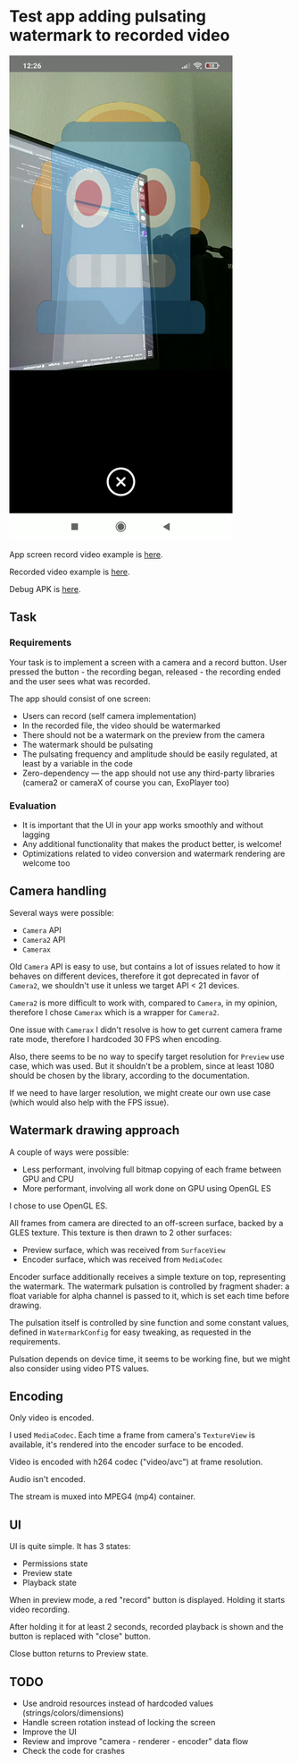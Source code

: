 # Test app adding pulsating watermark to recorded video

![alt text](https://github.com/svechnikov/Mynalabs/blob/master/demo/screenshot.png?raw=true)

App screen record video example is [here](https://github.com/svechnikov/Mynalabs/blob/master/demo/recorded-video.mp4?raw=true).

Recorded video example is [here](https://github.com/svechnikov/Mynalabs/blob/master/demo/screenrecord-video.mp4?raw=true).

Debug APK is [here](https://github.com/svechnikov/Mynalabs/blob/master/demo/svechnikov.mynalabs.apk?raw=true).

## Task

### Requirements

Your task is to implement a screen with a camera and a record button. User pressed the button - the recording began, released - the recording ended and the user sees what was recorded.

The app should consist of one screen:

- Users can record (self camera implementation)
- In the recorded file, the video should be watermarked
- There should not be a watermark on the preview from the camera
- The watermark should be pulsating
- The pulsating frequency and amplitude should be easily regulated, at least by a variable in the code
- Zero-dependency — the app should not use any third-party libraries (camera2 or cameraX of course you can, ExoPlayer too)

### Evaluation

- It is important that the UI in your app works smoothly and without lagging
- Any additional functionality that makes the product better, is welcome!
- Optimizations related to video conversion and watermark rendering are welcome too

## Camera handling

Several ways were possible:
 - `Camera` API
 - `Camera2` API
 - `Camerax`

Old `Camera` API is easy to use, but contains a lot of issues related to how it behaves on different devices, therefore it got deprecated in favor of `Camera2`, we shouldn't use it unless we target API < 21 devices.

`Camera2` is more difficult to work with, compared to `Camera`, in my opinion, therefore I chose `Camerax` which is a wrapper for `Camera2`.

One issue with `Camerax` I didn't resolve is how to get current camera frame rate mode, therefore I hardcoded 30 FPS when encoding.

Also, there seems to be no way to specify target resolution for `Preview` use case, which was used. But it shouldn't be a problem, since at least 1080 should be chosen by the library, according to the documentation.

If we need to have larger resolution, we might create our own use case (which would also help with the FPS issue).

## Watermark drawing approach

A couple of ways were possible:
 - Less performant, involving full bitmap copying of each frame between GPU and CPU
 - More performant, involving all work done on GPU using OpenGL ES

I chose to use OpenGL ES.

All frames from camera are directed to an off-screen surface, backed by a GLES texture. This texture is then drawn to 2 other surfaces:
 - Preview surface, which was received from `SurfaceView`
 - Encoder surface, which was received from `MediaCodec`

Encoder surface additionally receives a simple texture on top, representing the watermark. The watermark pulsation is controlled by fragment shader: a float variable for alpha channel is passed to it, which is set each time before drawing.

The pulsation itself is controlled by sine function and some constant values, defined in `WatermarkConfig` for easy tweaking, as requested in the requirements.

Pulsation depends on device time, it seems to be working fine, but we might also consider using video PTS values.

## Encoding

Only video is encoded.

I used `MediaCodec`. Each time a frame from camera's `TextureView` is available, it's rendered into the encoder surface to be encoded.

Video is encoded with h264 codec ("video/avc") at frame resolution.

Audio isn't encoded.

The stream is muxed into MPEG4 (mp4) container.

## UI

UI is quite simple. It has 3 states:

 - Permissions state
 - Preview state
 - Playback state

When in preview mode, a red "record" button is displayed. Holding it starts video recording.

After holding it for at least 2 seconds, recorded playback is shown and the button is replaced with "close" button.

Close button returns to Preview state.

## TODO

 - Use android resources instead of hardcoded values (strings/colors/dimensions)
 - Handle screen rotation instead of locking the screen
 - Improve the UI
 - Review and improve "camera - renderer - encoder" data flow
 - Check the code for crashes